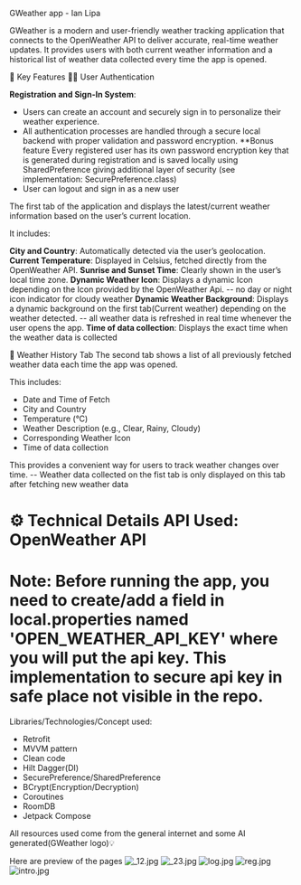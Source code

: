 GWeather app - Ian Lipa

GWeather is a modern and user-friendly weather tracking application that connects to the OpenWeather
API to deliver accurate, real-time weather updates. It provides users with both current weather
information and a historical list of weather data collected every time the app is opened.

🚀 Key Features
🧑‍💻 User Authentication

**Registration and Sign-In System**:

- Users can create an account and securely sign in to personalize their weather experience.
- All authentication processes are handled through a secure local backend with proper validation and
  password encryption.
  **Bonus feature
  Every registered user has its own password encryption key that is generated during registration
  and is saved locally using SharedPreference giving additional layer of security
  (see implementation: SecurePreference.class)
- User can logout and sign in as a new user

The first tab of the application and displays the latest/current weather information based on the
user’s current location.

It includes:

**City and Country**: Automatically detected via the user’s geolocation.
**Current Temperature**: Displayed in Celsius, fetched directly from the OpenWeather API.
**Sunrise and Sunset Time**: Clearly shown in the user’s local time zone.
**Dynamic Weather Icon**: Displays a dynamic Icon depending on the Icon provided by the OpenWeather
Api. -- no day or night icon indicator for cloudy weather
**Dynamic Weather Background**: Displays a dynamic background on the first tab(Current weather)
depending on the
weather detected. -- all weather data is refreshed in real time whenever the user opens the app.
**Time of data collection**: Displays the exact time when the weather data is collected

📜 Weather History Tab
The second tab shows a list of all previously fetched weather data each time the app was opened.

This includes:
- Date and Time of Fetch
- City and Country
- Temperature (°C)
- Weather Description (e.g., Clear, Rainy, Cloudy)
- Corresponding Weather Icon
- Time of data collection

This provides a convenient way for users to track weather changes over time.
-- Weather data collected on the fist tab is only displayed on this tab after fetching new weather data


⚙️ Technical Details
API Used: OpenWeather API
===============================================================================================
Note: Before running the app, you need to create/add a field in local.properties named
'OPEN_WEATHER_API_KEY' where you will put the api key. This implementation to secure api key in
safe place not visible in the repo.
===============================================================================================

Libraries/Technologies/Concept used:

- Retrofit
- MVVM pattern
- Clean code
- Hilt Dagger(DI)
- SecurePreference/SharedPreference
- BCrypt(Encryption/Decryption)
- Coroutines
- RoomDB
- Jetpack Compose

All resources used come from the general internet and some AI generated(GWeather logo)💡

Here are preview of the pages
![_12.jpg](app/src/main/res/drawable/_12.jpg)
![_23.jpg](app/src/main/res/drawable/_23.jpg)
![log.jpg](app/src/main/res/drawable/log.jpg)
![reg.jpg](app/src/main/res/drawable/reg.jpg)
![intro.jpg](app/src/main/res/drawable/intro.jpg)
